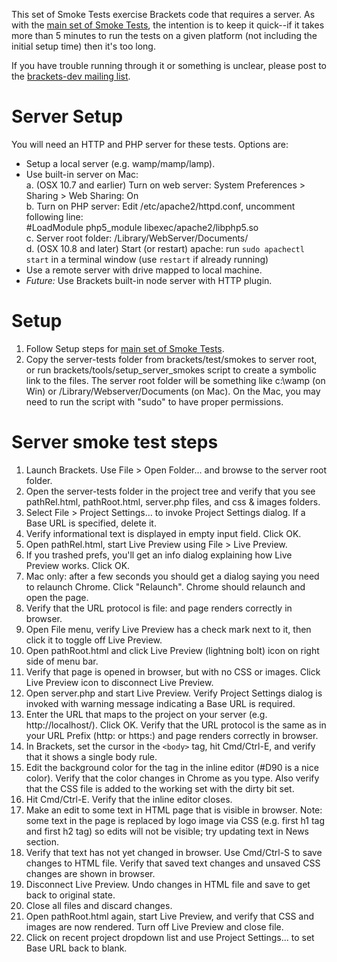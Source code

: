 This set of Smoke Tests exercise Brackets code that requires a server. As with the [main set of Smoke Tests](Brackets-Smoke-Tests), the intention is to keep it quick--if it takes more than 5 minutes to run the tests on a given platform (not including the initial setup time) then it's too long.

If you have trouble running through it or something is unclear, please post to the [brackets-dev mailing list](http://groups.google.com/group/brackets-dev).

Server Setup
============
You will need an HTTP and PHP server for these tests. Options are:
* Setup a local server (e.g. wamp/mamp/lamp).
* Use built-in server on Mac:  
    a. (OSX 10.7 and earlier) Turn on web server: System Preferences > Sharing > Web Sharing: On  
    b. Turn on PHP server: Edit /etc/apache2/httpd.conf, uncomment following line:  
        #LoadModule php5_module libexec/apache2/libphp5.so  
    c. Server root folder: /Library/WebServer/Documents/  
    d. (OSX 10.8 and later) Start (or restart) apache:  run `sudo apachectl start` in a terminal window (use `restart` if already running)
* Use a remote server with drive mapped to local machine.
* _Future:_ Use Brackets built-in node server with HTTP plugin.

Setup
=====

1. Follow Setup steps for [main set of Smoke Tests](Brackets-Smoke-Tests).
2. Copy the server-tests folder from brackets/test/smokes to server root, or run brackets/tools/setup_server_smokes script to create a symbolic link to the files. The server root folder will be something like c:\wamp (on Win) or /Library/Webserver/Documents (on Mac). On the Mac, you may need to run the script with "sudo" to have proper permissions.

Server smoke test steps
=======================

1. Launch Brackets. Use File > Open Folder... and browse to the server root folder.
2. Open the server-tests folder in the project tree and verify that you see pathRel.html, pathRoot.html, server.php files, and css &amp; images folders.
3. Select File > Project Settings... to invoke Project Settings dialog. If a Base URL is specified, delete it.
4. Verify informational text is displayed in empty input field. Click OK.
5. Open pathRel.html, start Live Preview using File > Live Preview.
6. If you trashed prefs, you'll get an info dialog explaining how Live Preview works. Click OK.
7. Mac only: after a few seconds you should get a dialog saying you need to relaunch Chrome. Click "Relaunch". Chrome should relaunch and open the page.
8. Verify that the URL protocol is file: and page renders correctly in browser.
9. Open File menu, verify Live Preview has a check mark next to it, then click it to toggle off Live Preview.
10. Open pathRoot.html and click Live Preview (lightning bolt) icon on right side of menu bar.
11. Verify that page is opened in browser, but with no CSS or images. Click Live Preview icon to disconnect Live Preview.
12. Open server.php and start Live Preview. Verify Project Settings dialog is invoked with warning message indicating a Base URL is required.
13. Enter the URL that maps to the project on your server (e.g. http://localhost/). Click OK. Verify that the URL protocol is the same as in your URL Prefix (http: or https:) and page renders correctly in browser.
14. In Brackets, set the cursor in the `<body>` tag, hit Cmd/Ctrl-E, and verify that it shows a single body rule.
15. Edit the background color for the <body> tag in the inline editor (#D90 is a nice color). Verify that the color changes in Chrome as you type. Also verify that the CSS file is added to the working set with the dirty bit set.
16. Hit Cmd/Ctrl-E. Verify that the inline editor closes.
17. Make an edit to some text in HTML page that is visible in browser. Note: some text in the page is replaced by logo image via CSS (e.g. first h1 tag and first h2 tag) so edits will not be visible; try updating text in News section.
18. Verify that text has not yet changed in browser. Use Cmd/Ctrl-S to save changes to HTML file. Verify that saved text changes and unsaved CSS changes are shown in browser.
19. Disconnect Live Preview. Undo changes in HTML file and save to get back to original state.
20. Close all files and discard changes.
21. Open pathRoot.html again, start Live Preview, and verify that CSS and images are now rendered. Turn off Live Preview and close file.
22. Click on recent project dropdown list and use Project Settings... to set Base URL back to blank.